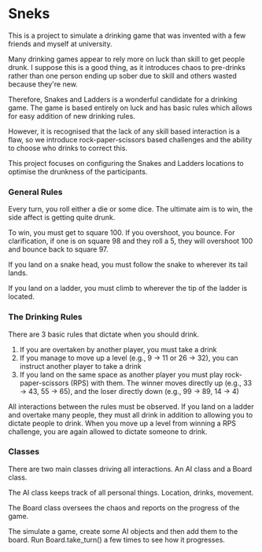 # Sneks

This is a project to simulate a drinking game that was invented with a few friends and 
myself at university. 

Many drinking games appear to rely more on luck than skill to get people drunk. I
suppose this is a good thing, as it introduces chaos to pre-drinks rather than one 
person ending up sober due to skill and others wasted because they're new.

Therefore, Snakes and Ladders is a wonderful candidate for a drinking game. The game
is based entirely on luck and has basic rules which allows for easy addition of
new drinking rules. 

However, it is recognised that the lack of any skill based interaction is a flaw,
so we introduce rock-paper-scissors based challenges and the ability to choose 
who drinks to correct this.

This project focuses on configuring the Snakes and Ladders locations to 
optimise the drunkness of the participants.  
 

### General Rules

Every turn, you roll either a die or some dice. The ultimate aim is to win, 
the side affect is getting quite drunk.

To win, you must get to square 100. If you overshoot, you bounce. 
For clarification, if one is on square 98 and they roll a 5, they
will overshoot 100 and bounce back to square 97.

If you land on a snake head, you must follow the snake to wherever its tail lands.

If you land on a ladder, you must climb to wherever the tip of the ladder is located.  

### The Drinking Rules

There are 3 basic rules that dictate when you should drink.

1. If you are overtaken by another player, you must take  a drink
2. If you manage to move up a level (e.g., 9 -> 11 or 26 -> 32), you can instruct another player to take a drink
3. If you land on the same space as another player you must play rock-paper-scissors (RPS) with them. The winner moves directly up (e.g., 33 -> 43, 55 -> 65), and the loser directly down (e.g., 99 -> 89, 14 -> 4)

All interactions between the rules must be observed. If you land on a ladder
and overtake many people, they must all drink in addition to allowing
you to dictate people to drink. When you move up a level from winning a RPS challenge,
you are again allowed to dictate someone to drink.

### Classes

There are two main classes driving all interactions. An AI class and a Board class.

The AI class keeps track of all personal things. Location, drinks, movement.

The Board class oversees the chaos and reports on the progress of the game.

The simulate a game, create some AI objects and then add them to the board.
Run Board.take_turn() a few times to see how it progresses. 